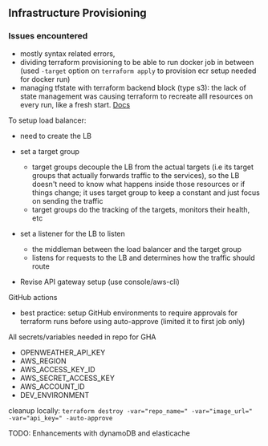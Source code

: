## Infrastructure Provisioning

### Issues encountered
- mostly syntax related errors,
- dividing terraform provisioning to be able to run docker job in between (used `-target` option on `terraform apply` to provision ecr setup needed for docker run)
- managing tfstate with terraform backend block (type s3): the lack of state management was causing terraform to recreate alll resources on every run, like a fresh start. [Docs](https://developer.hashicorp.com/terraform/language/terraform#terraform-backend)

To setup load balancer:
- need to create the LB
- set a target group 
    - target groups decouple the LB from the actual targets (i.e its target groups that actually forwards traffic to the services), so the LB doesn't need to know what happens inside those resources or if things change; it uses target group to keep a constant and just focus on sending the traffic
    - target groups do the tracking of the targets, monitors their health, etc
- set a listener for the LB to listen 
    - the middleman between the load balancer and the target group
    - listens for requests to the LB and determines how the traffic should route

- Revise API gateway setup (use console/aws-cli)

GitHub actions
- best practice: setup GitHub environments to require approvals for terraform runs before using auto-approve (limited it to first job only)


All secrets/variables needed in repo for GHA

- OPENWEATHER_API_KEY
- AWS_REGION
- AWS_ACCESS_KEY_ID
- AWS_SECRET_ACCESS_KEY
- AWS_ACCOUNT_ID
- DEV_ENVIRONMENT

cleanup locally: `terraform destroy -var="repo_name=" -var="image_url="  -var="api_key=" -auto-approve`

TODO: Enhancements with dynamoDB and elasticache